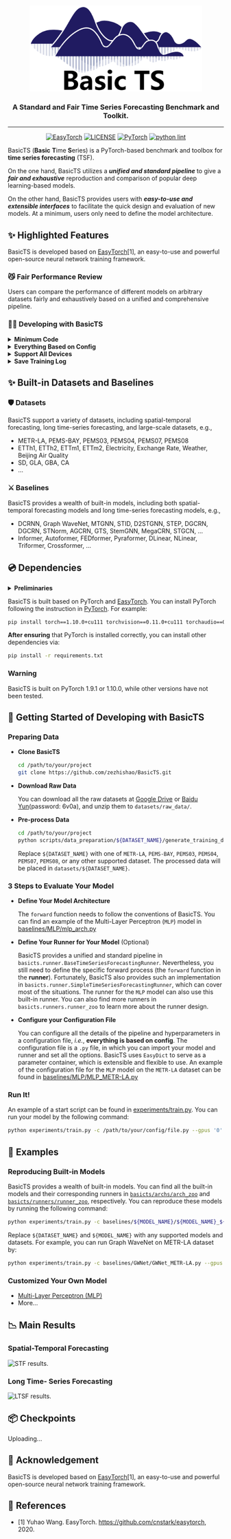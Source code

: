 <div align="center">
  <img src="assets/basicts_logo.png" height=200>
  <!-- <h1><b> BasicTS </b></h1> -->
  <!-- <h2><b> BasicTS </b></h2> -->
  <h3><b> A Standard and Fair Time Series Forecasting Benchmark and Toolkit. </b></h3>
</div>

---

<div align="center">

[![EasyTorch](https://img.shields.io/badge/Developing%20with-EasyTorch-2077ff.svg)](https://github.com/cnstark/easytorch)
[![LICENSE](https://img.shields.io/github/license/zezhishao/BasicTS.svg)](https://github.com/zezhishao/BasicTS/blob/master/LICENSE)
[![PyTorch](https://img.shields.io/badge/PyTorch-1.10.0-orange)](https://pytorch.org/)
[![python lint](https://github.com/zezhishao/BasicTS/actions/workflows/pylint.yml/badge.svg)](https://github.com/zezhishao/BasicTS/blob/master/.github/workflows/pylint.yml)

</div>

BasicTS (**Basic** **T**ime **S**eries) is a PyTorch-based benchmark and toolbox for **time series forecasting** (TSF).

On the one hand, BasicTS utilizes a ***unified and standard pipeline*** to give a ***fair and exhaustive*** reproduction and comparison of popular deep learning-based models. 

On the other hand, BasicTS provides users with ***easy-to-use and extensible interfaces*** to facilitate the quick design and evaluation of new models. At a minimum, users only need to define the model architecture.

## ✨ Highlighted Features

BasicTS is developed based on [EasyTorch](https://github.com/cnstark/easytorch)[1], an easy-to-use and powerful open-source neural network training framework.

### 😼 Fair Performance Review

Users can compare the performance of different models on arbitrary datasets fairly and exhaustively based on a unified and comprehensive pipeline.

### 👨‍💻 Developing with BasicTS


<details>
  <summary><b>Minimum Code</b></summary>
Users only need to implement key codes such as model architecture and data pre/post-processing to build their own deep learning projects.
</details>

<details>
  <summary><b>Everything Based on Config</b></summary>
Users can control all the details of the pipeline through a config file, such as the hyperparameter of dataloaders, optimization, and other tricks (*e.g.*, curriculum learning). 
</details>

<details>
  <summary><b>Support All Devices</b></summary>
BasicTS supports CPU, GPU and GPU distributed training (both single node multiple GPUs and multiple nodes) thanks to using EasyTorch as the backend. Users can use it by setting parameters without modifying any code.
</details>

<details>
  <summary><b>Save Training Log</b></summary>
Support `logging` log system and `Tensorboard`, and encapsulate it as a unified interface, users can save customized training logs by calling simple interfaces.
</details>

## ✨ Built-in Datasets and Baselines

### 🛡 Datasets

BasicTS support a variety of datasets, including spatial-temporal forecasting, long time-series forecasting, and large-scale datasets, e.g.,

- METR-LA, PEMS-BAY, PEMS03, PEMS04, PEMS07, PEMS08
- ETTh1, ETTh2, ETTm1, ETTm2, Electricity, Exchange Rate, Weather, Beijing Air Quality
- SD, GLA, GBA, CA
- ...

### ⚔️ Baselines

BasicTS provides a wealth of built-in models, including both spatial-temporal forecasting models and long time-series forecasting models, e.g.,
- DCRNN, Graph WaveNet, MTGNN, STID, D2STGNN, STEP, DGCRN, DGCRN, STNorm, AGCRN, GTS, StemGNN, MegaCRN, STGCN, ...
- Informer, Autoformer, FEDformer, Pyraformer, DLinear, NLinear, Triformer, Crossformer, ...

## 💿 Dependencies

<details>
  <summary><b>Preliminaries</b></summary>


### OS

We recommend using BasicTS on Linux systems (*e.g.* Ubuntu and CentOS). 
Other systems (*e.g.*, Windows and macOS) have not been tested.

### Python

Python >= 3.6 (recommended >= 3.9).

[Miniconda](https://docs.conda.io/en/latest/miniconda.html) or [Anaconda](https://www.anaconda.com/) are recommended to create a virtual python environment.

### Other Dependencies
</details>

BasicTS is built based on PyTorch and [EasyTorch](https://github.com/cnstark/easytorch).
You can install PyTorch following the instruction in [PyTorch](https://pytorch.org/get-started/locally/). For example:

```bash
pip install torch==1.10.0+cu111 torchvision==0.11.0+cu111 torchaudio==0.10.0 -f https://download.pytorch.org/whl/torch_stable.html
```

**After ensuring** that PyTorch is installed correctly, you can install other dependencies via:

```bash
pip install -r requirements.txt
```

### Warning

BasicTS is built on PyTorch 1.9.1 or 1.10.0, while other versions have not been tested.


## 🎯 Getting Started of Developing with BasicTS

### Preparing Data

- **Clone BasicTS**

    ```bash
    cd /path/to/your/project
    git clone https://github.com/zezhishao/BasicTS.git
    ```

- **Download Raw Data**

    You can download all the raw datasets at [Google Drive](https://drive.google.com/drive/folders/14EJVODCU48fGK0FkyeVom_9lETh80Yjp) or [Baidu Yun](https://pan.baidu.com/s/10gOPtlC9M4BEjx89VD1Vbw)(password: 6v0a), and unzip them to `datasets/raw_data/`.

- **Pre-process Data**

    ```bash
    cd /path/to/your/project
    python scripts/data_preparation/${DATASET_NAME}/generate_training_data.py
    ```

    Replace `${DATASET_NAME}` with one of `METR-LA`, `PEMS-BAY`, `PEMS03`, `PEMS04`, `PEMS07`, `PEMS08`, or any other supported dataset. The processed data will be placed in `datasets/${DATASET_NAME}`.


### 3 Steps to Evaluate Your Model

- **Define Your Model Architecture**

    The `forward` function needs to follow the conventions of BasicTS. You can find an example of the Multi-Layer Perceptron (`MLP`) model in [baselines/MLP/mlp_arch.py](baselines/MLP/mlp_arch.py)

- **Define Your Runner for Your Model** (Optional)

    BasicTS provides a unified and standard pipeline in `basicts.runner.BaseTimeSeriesForecastingRunner`.
    Nevertheless, you still need to define the specific forward process (the `forward` function in the **runner**).
    Fortunately, BasicTS also provides such an implementation in `basicts.runner.SimpleTimeSeriesForecastingRunner`, which can cover most of the situations.
    The runner for the `MLP` model can also use this built-in runner.
    You can also find more runners in `basicts.runners.runner_zoo` to learn more about the runner design.

- **Configure your Configuration File**

    You can configure all the details of the pipeline and hyperparameters in a configuration file, *i.e.*, **everything is based on config**.
    The configuration file is a `.py` file, in which you can import your model and runner and set all the options. BasicTS uses `EasyDict` to serve as a parameter container, which is extensible and flexible to use.
    An example of the configuration file for the `MLP` model on the `METR-LA` dataset can be found in [baselines/MLP/MLP_METR-LA.py](baselines/MLP/MLP_METR-LA.py)

### Run It!

An example of a start script can be found in [experiments/train.py](experiments/train.py).
You can run your model by the following command:

```bash
python experiments/train.py -c /path/to/your/config/file.py --gpus '0'
```


## 📌 Examples

### Reproducing Built-in Models

BasicTS provides a wealth of built-in models. You can find all the built-in models and their corresponding runners in [`basicts/archs/arch_zoo`](basicts/archs/arch_zoo/) and [`basicts/runners/runner_zoo`](basicts/runners/runner_zoo/), respectively. You can reproduce these models by running the following command:

```bash
python experiments/train.py -c baselines/${MODEL_NAME}/${MODEL_NAME}_${DATASET_NAME}.py --gpus '0'
```

Replace `${DATASET_NAME}` and `${MODEL_NAME}` with any supported models and datasets. For example, you can run Graph WaveNet on METR-LA dataset by:

```bash
python experiments/train.py -c baselines/GWNet/GWNet_METR-LA.py --gpus '0'
```

### Customized Your Own Model

- [Multi-Layer Perceptron (MLP)](baselines/MLP)
- More...


## 📉 Main Results

### Spatial-Temporal Forecasting

![STF results.](assets/STF_results.png)

### Long Time- Series Forecasting

![LTSF results.](assets/LTSF_results.png)

## 📦 Checkpoints

Uploading...

## 🔗 Acknowledgement

BasicTS is developed based on [EasyTorch](https://github.com/cnstark/easytorch)[1], an easy-to-use and powerful open-source neural network training framework.


## 📜 References

- [1] Yuhao Wang. EasyTorch. <https://github.com/cnstark/easytorch>, 2020.
